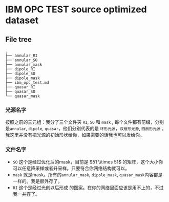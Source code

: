 # IBM OPC TEST source optimized dataset

## File tree

```text
.
├── annular_RI
├── annular_SO
├── annular_mask
├── dipole_RI
├── dipole_SO
├── dipole_mask
├── ibm_opc_test.md
├── quasar_RI
├── quasar_SO
└── quasar_mask
```

### 光源名字

按照之前的三元组：我分了三个文件夹 `RI`, `SO` 和 `mask` , 每个文件都有前缀，分别是`annular`, `dipole`, `quasar`，他们分别代表的是 `环形光源`，`双扇形光源`, `四扇形光源` 。我这里并没有把光源的初始形状给你，如果需要的话我也可以发给你。

### 文件名字

- `SO` 这个是经过优化后的mask，目前是 $51 \\times 51$ 的矩阵，这个大小你可以任意降采样或者升采样。只要符合你网络结构就可以。
- `mask` 就是mask。所有的`annular_mask`, `dipole_mask`, `quasar_mask`内容都是一样的。我是额外存了。
- `RI` 这个是经过光刻以后形成 的图案。在你的网络里面应该是用不上的，不过我一并存了。
